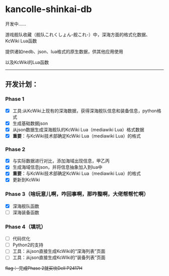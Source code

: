 # kancolle-shinkai-db

开发中……

游戏舰队收藏（舰队これくしょん-舰これ-）中，深海方面的格式化数据、KcWiki Lua函数

提供诸如nedb、json、lua格式的原生数据，供其他应用使用

以及KcWiki的Lua函数

---

## 开发计划：

### Phase 1
- [x] 工具:从KcWiki上现有的深海数据，获得深海舰队信息和装备信息，python格式
- [x] 生成基础数据json
- [x] 从json数据生成深海舰队的KcWiki Lua（mediawiki Lua）格式数据
- [x] **重要**：与KcWiki技术部确定KcWiki Lua（mediawiki Lua）的格式

### Phase 2
- [x] 与实际数据进行对比，添加海域出现信息，甲乙丙
- [x] 生成海域信息json，并将信息抽象加入到lua中
- [x] **重要**：与KcWiki技术部确定KcWiki Lua（mediawiki Lua）的格式
- [x] 更新到KcWiki

### Phase 3（啥玩意儿啊，咋回事啊，那咋整啊，大佬帮帮忙啊）
- [x] 深海舰队函数
- [ ] 深海装备函数

### Phase 4（填坑）
- [ ] 代码优化
- [ ] Python2的支持
- [ ] 工具：从json直接生成KcWiki的“深海列表”页面
- [ ] 工具：从json直接生成KcWIki的“装备列表”页面

~~flag： 完成Phase 2就买块Dell P2417H~~
